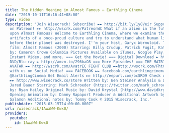 ```yaml
---
title: The Hidden Meaning in Almost Famous – Earthling Cinema
date: "2019-10-11T16:16:41+08:00"
type: video
description: 'Join Wisecrack! Subscribe! ►► http://bit.ly/1y8Veir Support Wisecrack
  on Patreon! ►► http://wscrk.com/PatreonWC What if an alien in the future stumbled
  upon Almost Famous? Welcome to Earthling Cinema, where we examine the last remaining
  artifacts of a once-proud culture and try to understand what human lives were like
  before their planet was destroyed. I''m your host, Garyx Wormuloid. This week''s
  film: Almost Famous (2000) Starring: Billy Crudup, Patrick Fugit, Kate Hudson Directed
  by: Cameron Crowe Columbia Pictures Available on iTunes, Google Play, Vudu, Amazon
  Instant Video, and more. === Get the Movie! === Digital Download ► http://amzn.to/293wy9R
  DVD/Blu-ray ► http://amzn.to/296baO8 === More Episodes! === THE MATRIX ►► http://wscrk.com/MatrxEC
  AVATAR ►► http://wscrk.com/AvatrEC FIGHT CLUB ►►http://wscrk.com/FhtClbEC === Connect
  with us on Social Media! === FACEBOOK ►► facebook.com/earthlingcinema TWITTER ►►
  @EarthlingCinema Get Email Alerts ►► http://eepurl.com/bcSRD9 Check out our Merch!
  ►► http://www.wisecrack.co/store Written by: Ben Steiner Analysis & Directed by:
  Jared Bauer Starring: Mark Schroeder (https://twitter.com/mark_schroeder) Edited
  by: Ryan Hailey Original Music by: David Krystal (http://www.davidkrystalmusic.com)
  Opening Animation by: Danny Rapaport Producer & Additional Artwork by: Jacob S.
  Salamon Additional notes by: Tommy Cook © 2015 Wisecrack, Inc.'
publishdate: "2015-03-15T14:00:00.000Z"
url: /wisecrack/1AwaNW-Kwx0/
providers:
  youtube:
    id: 1AwaNW-Kwx0
---
```

